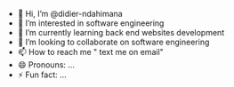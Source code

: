 - 👋 Hi, I’m @didier-ndahimana
- 👀 I’m interested in software engineering
- 🌱 I’m currently learning back end websites development
- 💞️ I’m looking to collaborate on software engineering
- 📫 How to reach me " text me on email"
- 😄 Pronouns: ...
- ⚡ Fun fact: ...

<!---
didier-ndahimana/didier-ndahimana is a ✨ special ✨ repository because its `README.md` (this file) appears on your GitHub profile.
You can click the Preview link to take a look at your changes.
--->
